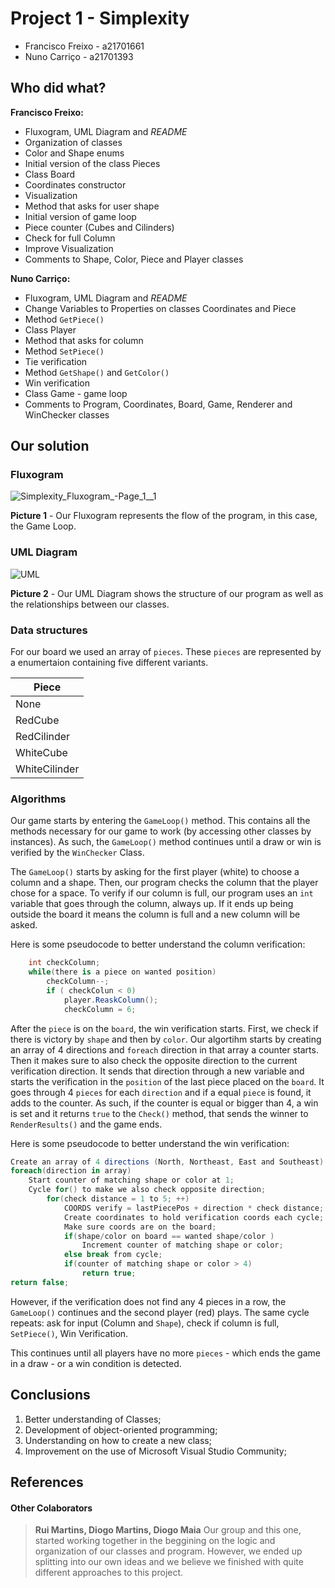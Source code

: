 ﻿# Project 1 - Simplexity 

* Francisco Freixo - a21701661
* Nuno Carriço - a21701393

## Who did what?

**Francisco Freixo:**
* Fluxogram, UML Diagram and *README*
* Organization of classes 
* Color and Shape enums
* Initial version of the class Pieces
* Class Board
* Coordinates constructor
* Visualization 
* Method that asks for user shape 
* Initial version of game loop
* Piece counter (Cubes and Cilinders)
* Check for full Column 
* Improve Visualization
* Comments to Shape, Color, Piece and Player classes

**Nuno Carriço:**
* Fluxogram, UML Diagram and *README*
* Change Variables to Properties on classes Coordinates and Piece
* Method `GetPiece()`
* Class Player
* Method that asks for column
* Method `SetPiece()`
* Tie verification
* Method `GetShape()` and `GetColor()`
* Win verification
* Class Game - game loop
* Comments to Program, Coordinates, Board, Game, Renderer and WinChecker classes

## Our solution

### Fluxogram

![Simplexity_Fluxogram_-_Page_1__1_](https://gitlab.com/NunoCarrico98/Project1_Simplexity/uploads/283c999fc0fa3a6c791675c933122de5/Simplexity_Fluxogram_-_Page_1__1_.png)

**Picture 1** - Our Fluxogram represents the flow of the program, in this case, the Game Loop.

### UML Diagram

![UML](https://gitlab.com/NunoCarrico98/Project1_Simplexity/uploads/369eb0b6742e245c3478b903b34a2e19/UML.png)

**Picture 2** - Our UML Diagram shows the structure of our program as well as the relationships between our classes. 

### Data structures

For our board we used an array of `pieces`. These `pieces` are represented by a enumertaion containing five different variants.

| Piece         |
| ------------- |
| None          |
| RedCube       |
| RedCilinder   |
| WhiteCube     |
| WhiteCilinder |

### Algorithms

 Our game starts by entering the `GameLoop()` method. This contains all the methods necessary for our game to work (by accessing other classes by instances). As such, the `GameLoop()` method continues until a draw or win is verified by the `WinChecker` Class. 
 
The `GameLoop()` starts by asking for the first player (white) to choose a column and a shape. Then, our program checks the column that the player chose for a space. To verify if our column is full, our program uses an `int` variable that goes through the column, always up. If it ends up being outside the board it means the column is full and a new column will be asked.

Here is some pseudocode to better understand the column verification:

```c#
    int checkColumn;
    while(there is a piece on wanted position)
        checkColumn--;
        if ( checkColun < 0)
            player.ReaskColumn();
            checkColumn = 6;
```

After the `piece` is on the `board`, the win verification starts. First, we check if there is victory by `shape` and then by `color`. 
Our algortihm starts by creating an array of 4 directions and `foreach` direction in that array a counter starts. Then it makes sure to also check the opposite direction to the current verification direction. It sends that direction through a new variable and starts the verification in the `position` of the last piece placed on the `board`. It goes through 4 `pieces` for each `direction` and if a equal `piece` is found, it adds to the counter. As such, if the counter is equal or bigger than 4, a win is set and it returns `true` to the `Check()` method, that sends the winner to `RenderResults()` and the game ends.

Here is some pseudocode to better understand the win verification:
```c#
Create an array of 4 directions (North, Northeast, East and Southeast)
foreach(direction in array)
    Start counter of matching shape or color at 1;
    Cycle for() to make we also check opposite direction;
        for(check distance = 1 to 5; ++)
            COORDS verify = lastPiecePos + direction * check distance;
            Create coordinates to hold verification coords each cycle;
            Make sure coords are on the board;
            if(shape/color on board == wanted shape/color )
                Increment counter of matching shape or color;
            else break from cycle;
            if(counter of matching shape or color > 4)
                return true;
return false;
```

However, if the verification does not find any 4 pieces in a row, the `GameLoop()` continues and the second player (red) plays. The same cycle repeats: ask for input (Column and `Shape`), check if column is full, `SetPiece()`, Win Verification.

This continues until all players have no more `pieces` - which ends the game in a draw - or a win condition is detected.

## Conclusions

1. Better understanding of Classes;
2. Development of object-oriented programming;
3. Understanding on how to create a new class;
4. Improvement on the use of Microsoft Visual Studio Community;

## References ##

#### Other Colaborators
> **Rui Martins, Diogo Martins, Diogo Maia**
Our group and this one, started working together in the beggining on the logic and organization of our classes and program. However, we ended up splitting into our own ideas and we believe we finished with quite different approaches to this project.
